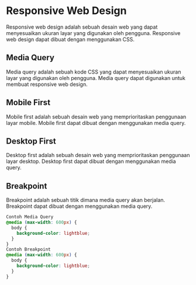 # Responsive Web Design
  Responsive web design adalah sebuah desain web yang dapat menyesuaikan ukuran layar yang digunakan oleh pengguna. Responsive web design dapat dibuat dengan menggunakan CSS.

## Media Query
  Media query adalah sebuah kode CSS yang dapat menyesuaikan ukuran layar yang digunakan oleh pengguna. Media query dapat digunakan untuk membuat responsive web design.

## Mobile First
  Mobile first adalah sebuah desain web yang memprioritaskan penggunaan layar mobile. Mobile first dapat dibuat dengan menggunakan media query.

## Desktop First
  Desktop first adalah sebuah desain web yang memprioritaskan penggunaan layar desktop. Desktop first dapat dibuat dengan menggunakan media query.

## Breakpoint
  Breakpoint adalah sebuah titik dimana media query akan berjalan. Breakpoint dapat dibuat dengan menggunakan media query.
  ```css
  Contoh Media Query
  @media (max-width: 600px) {
    body {
      background-color: lightblue;
    }
  }
  Contoh Breakpoint
  @media (max-width: 600px) {
    body {
      background-color: lightblue;
    }
  }
  ```

